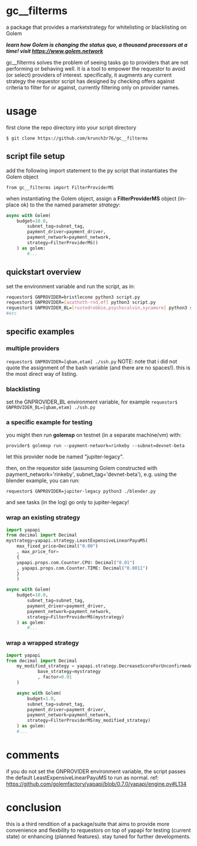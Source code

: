 # gc__filterms
a package that provides a marketstrategy for whitelisting or blacklisting on Golem

_**learn how Golem is changing the status quo, a thousand processors at a time! visit https://www.golem.network**_

gc__filterms solves the problem of seeing tasks go to providers that are not performing or behaving well. it is a tool to empower the requestor to avoid (or select) providers of interest. specifically, it augments any current strategy the requestor script has designed by checking offers against criteria to filter for or against, currently filtering only on provider names.

# usage
first clone the repo directory into your script directory

`$ git clone https://github.com/krunch3r76/gc__filterms`


## script file setup

add the following import statement to the py script that instantiates the Golem object

`from gc__filterms import FilterProviderMS`

when instantiating the Golem object, assign a **FilterProviderMS** object (in-place ok) to the the named parameter _strategy_:

```python
async with Golem(
	budget=10.0,
        subnet_tag=subnet_tag,
        payment_driver=payment_driver,
        payment_network=payment_network,
        strategy=FilterProviderMS()
    ) as golem:
        #...
```
## quickstart overview
set the environment variable and run the script, as in:
```bash
requestor$ GNPROVIDER=bristlecone python3 script.py
requestor$ GNPROVIDER=[azathoth-rnd,mf] python3 script.py
requestor$ GNPROVIDER_BL=[rustedrobbie,psychocalvin,sycamore] python3 script.py
#etc
```

## specific examples

### multiple providers
`requestor$ GNPROVIDER=[qbam,etam] ./ssh.py`
NOTE: note that i did not quote the assignment of the bash variable (and there are no spaces!). this is the most direct way of listing.

### blacklisting
set the GNPROVIDER_BL environment variable, for example
`requestor$ GNPROVIDER_BL=[qbam,etam] ./ssh.py`

### a specific example for testing
you might then run **golemsp** on testnet (in a separate machine/vm) with:

`provider$ golemsp run --payment-network=rinkeby --subnet=devnet-beta`

let this provider node be named "jupiter-legacy". 

then, on the requestor side (assuming Golem constructed with payment_network='rinkeby',  subnet_tag='devnet-beta'), e.g. using the blender example, you can run:

`requestor$ GNPROVIDER=jupiter-legacy python3 ./blender.py`

and see tasks (in the log) go only to jupiter-legacy!

### wrap an existing strategy
```python
import yapapi
from decimal import Decimal
mystrategy=yapapi.strategy.LeastExpensiveLinearPayuMS(
    max_fixed_price=Decimal("0.00")
    , max_price_for=
    {
	yapapi.props.com.Counter.CPU: Decimal("0.01")
	, yapapi.props.com.Counter.TIME: Decimal("0.0011")
	}
    ) 

async with Golem(
	budget=10.0,
        subnet_tag=subnet_tag,
        payment_driver=payment_driver,
        payment_network=payment_network,
        strategy=FilterProviderMS(mystrategy)
    ) as golem:
        #...
```

### wrap a wrapped strategy
```python
import yapapi
from decimal import Decimal
    my_modified_strategy = yapapi.strategy.DecreaseScoreForUnconfirmedAgreement(
            base_strategy=mystrategy
            , factor=0.01
    )

    async with Golem(
        budget=1.0,
        subnet_tag=subnet_tag,
        payment_driver=payment_driver,
        payment_network=payment_network,
        strategy=FilterProviderMS(my_modified_strategy)
    ) as golem:
	#...
```

# comments
if you do not set the GNPROVIDER environment variable, the script passes the default LeastExpensiveLinearPayuMS to run as normal.
ref: https://github.com/golemfactory/yapapi/blob/0.7.0/yapapi/engine.py#L134

# conclusion
this is a third rendition of a package/suite that aims to provide more convenience and flexbility to requestors on top of yapapi for testing (current state) or enhancing (planned features). stay tuned for further developments.
